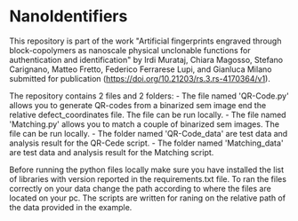 # NanoIdentifiers

This repository is part of the work "Artificial fingerprints engraved through block-copolymers as nanoscale physical unclonable functions for authentication and identification" by 
Irdi Murataj, Chiara Magosso, Stefano Carignano, Matteo Fretto, Federico Ferrarese Lupi, and Gianluca Milano submitted for publication (https://doi.org/10.21203/rs.3.rs-4170364/v1).

The repository contains 2 files and 2 folders:
    - The file named 'QR-Code.py' allows you to generate QR-codes from a binarized sem image end the relative defect_coordinates file. The file can be run locally.
    - The file named 'Matching.py' allows you to match a couple of binarized sem images. The file can be run locally.
    - The folder named 'QR-Code_data' are test data and analysis result for the QR-Cede script.
    - The folder named 'Matching_data' are test data and analysis result for the Matching script.

Before running the python files locally make sure you have installed the list of libraries with version reported in the requirements.txt file.
To ran the files correctly on your data change the path according to where the files are located on your pc. The scripts are written for raning on the relative path of the data provided in the example.